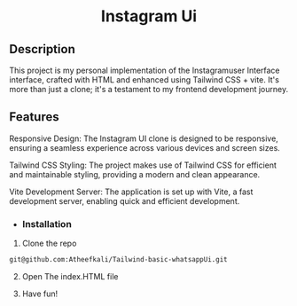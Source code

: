  <h1 align="center">Instagram Ui</h1>


## Description
This project is my personal implementation of the Instagramuser Interface interface, 
crafted with HTML and enhanced using Tailwind CSS + vite. It's more than just a clone; it's a testament to my frontend development journey.

## Features
Responsive Design: The Instagram UI clone is designed to be responsive, ensuring a seamless experience across various devices and screen sizes.

Tailwind CSS Styling: The project makes use of Tailwind CSS for efficient and maintainable styling, providing a modern and clean appearance.

Vite Development Server: The application is set up with Vite, a fast development server, enabling quick and efficient development.

- ### Installation

1. Clone the repo

```sh
git@github.com:Atheefkali/Tailwind-basic-whatsappUi.git
```

2. Open The index.HTML file

3. Have fun!
